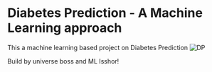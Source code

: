 # Diabetes Prediction - A Machine Learning approach
 This a machine learning based project on Diabetes Prediction
![DP](https://github.com/SaiyemRaiyan/Diabetes-Prediction---A-Machine-Learning-approach/assets/64364859/a9f4b9e4-4b8e-42f6-9bc3-d4fee9c22eb3)


Build by universe boss and ML Isshor!
